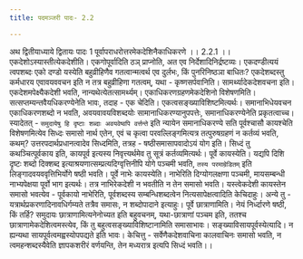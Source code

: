 ```yaml
---
title: पदमञ्जरी पादः- 2.2

---
```

अथ द्वितीयाध्याये द्वितायः पादः 
1 पूर्वापराधरोत्तरमेकदेशिनैकाधिकरणे ।। 2.2.1 ।। 
एकदेशोऽस्यास्तीत्येकदेशीति। एकगोपूर्वादिति ठञ् प्राप्नोति, अत एव निर्देशादिनिर्द्रष्टव्यः। एकदण्डीत्ययं त्वपशब्दः एको दण्डो यस्येति बहुव्रीहिणैव गतत्वान्मत्वर्थ एव दुर्लभः, किं पुनरिनिष्ठञा बाधितः? एकदेशब्दस्तु कर्मधारय एवावयववचन इति न तत्र बहुव्रीहिणा गतत्वम्, यथा - कृष्णसर्पवानिति। सामर्थ्यादेकदेशवचना इति। एकदेशमपेक्ष्यैकदेशी भवति, नान्यथेत्येतत्सामर्थ्यम्। एकाधिकरणग्रहणमेकदेशिनो विशेषणमिति। सत्सप्तम्यन्तवैयधिकरण्येनेति भावः, तदाह - एक चेदिति। एकत्वसङ्ख्याविशिष्टमित्यर्थः। समानाभिधेयवचन एकाधिकरणशब्दो न भवति, अवयवावयविशब्दयोः सामानाधिकरण्यानुपपत्तेः, समानाधिकरण्येनेति प्रकृतत्वाच्च। स्यादेतत् - `समुदायेषु हि दृष्टाः शब्दाः अवयवेष्वपि वर्त्तन्ते` इति न्यायेन समानाधिकरण्ये सति पूर्वश्चासौ कायश्चेति विशेषणमित्येव सिध्दः समासो नार्थ एतेन, एवं च कृत्वा परवल्लिङ्गमित्यत्र तत्पुरुषग्रहणं न कर्तव्यं भवति, कथम्? उत्तरपदार्थप्रधानत्वादेव सिध्दमिति, तत्रह - षष्ठीसमासापवादोऽयं योग इति। सिध्दं तु कथञ्चित्पूर्वकाय इति, कायपूर्व इत्यस्य निवृत्त्यर्थमेव तु सूत्रं कर्तव्यमित्यर्थः। पूर्वे कायस्येति। यद्यपि दिशि दृष्टः शब्दो दिक्शब्द इत्याश्रयणात्सम्प्रत्यदिग्वृत्तिनीपि योगे पञ्चमी भवति, `तस्य परमाम्रेडितम्` इति लिङ्गादवयववृत्तिभिर्योगे षष्ठी भवति। पूर्वे नाभेः कायस्येति। नाभेरिति दिग्योगलक्षणा पञ्चमी, मायसम्बन्धी नाभ्यपेक्षया पूर्वो भाग इत्यर्थः। तत्र नाभिरेकदेशी न भवतीति न तेन समासो भवति। यस्त्वेकदेशी कायस्तेन समासो भवत्येव - पूर्वकायो नाभेरिति, पूर्वशब्दस्य सम्बन्धिशब्दत्वेन नित्यसापेक्षत्वादिति केचिदाहुः। अन्ये तु - यत्रार्थप्रकरणादिनावधिर्गम्यते तत्रैव समासः, न शब्दोपादाने इत्याहुः। पूर्वे छात्राणामिति। नेयं निर्ध्दारणे षष्ठी, किं तर्हि? समुदायः छात्राणामित्यनेनोच्यत इति बहुवचनम्, यथा-छात्राणां पञ्चम इति, ततश्च छात्राणामेकदेशित्वमस्त्येव, किं तु बहुत्वसङ्ख्याविशिष्टानामिति समासाभावः। सङ्ख्याविसायपूर्वस्येत्यादि। न ह्यन्यथा सायपूर्वत्वमह्वस्योपपद्यते इति भावः। केचित्तु - सर्वेणैकदेशवाचिना कालवाचिनः समासो भवति, न त्वमहन्शब्दस्यैवेति ज्ञापकशरीरं वर्णयन्ति, तेन मध्यरात्र इत्यपि सिध्दं भवति।। 